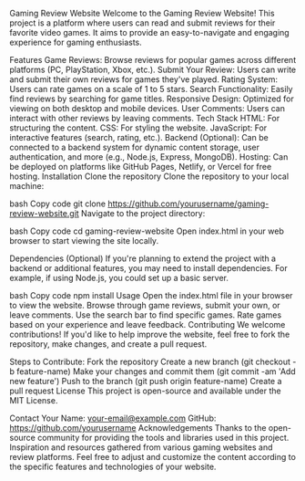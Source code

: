 Gaming Review Website
Welcome to the Gaming Review Website! This project is a platform where users can read and submit reviews for their favorite video games. It aims to provide an easy-to-navigate and engaging experience for gaming enthusiasts.

Features
Game Reviews: Browse reviews for popular games across different platforms (PC, PlayStation, Xbox, etc.).
Submit Your Review: Users can write and submit their own reviews for games they've played.
Rating System: Users can rate games on a scale of 1 to 5 stars.
Search Functionality: Easily find reviews by searching for game titles.
Responsive Design: Optimized for viewing on both desktop and mobile devices.
User Comments: Users can interact with other reviews by leaving comments.
Tech Stack
HTML: For structuring the content.
CSS: For styling the website.
JavaScript: For interactive features (search, rating, etc.).
Backend (Optional): Can be connected to a backend system for dynamic content storage, user authentication, and more (e.g., Node.js, Express, MongoDB).
Hosting: Can be deployed on platforms like GitHub Pages, Netlify, or Vercel for free hosting.
Installation
Clone the repository
Clone the repository to your local machine:

bash
Copy code
git clone https://github.com/yourusername/gaming-review-website.git
Navigate to the project directory:

bash
Copy code
cd gaming-review-website
Open index.html in your web browser to start viewing the site locally.

Dependencies (Optional)
If you're planning to extend the project with a backend or additional features, you may need to install dependencies. For example, if using Node.js, you could set up a basic server.

bash
Copy code
npm install
Usage
Open the index.html file in your browser to view the website.
Browse through game reviews, submit your own, or leave comments.
Use the search bar to find specific games.
Rate games based on your experience and leave feedback.
Contributing
We welcome contributions! If you'd like to help improve the website, feel free to fork the repository, make changes, and create a pull request.

Steps to Contribute:
Fork the repository
Create a new branch (git checkout -b feature-name)
Make your changes and commit them (git commit -am 'Add new feature')
Push to the branch (git push origin feature-name)
Create a pull request
License
This project is open-source and available under the MIT License.

Contact
Your Name: your-email@example.com
GitHub: https://github.com/yourusername
Acknowledgements
Thanks to the open-source community for providing the tools and libraries used in this project.
Inspiration and resources gathered from various gaming websites and review platforms.
Feel free to adjust and customize the content according to the specific features and technologies of your website.



